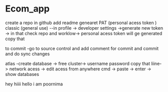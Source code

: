 # Ecom_app
create a repo in github add readme 
genearet PAT (personal acess token ) classic (general use)
--in profile -> developer settings ->generate new token -> in that check  repo and worklow-> personal acess token will ge generated
copy that 



to commit 
-go to source control and add comment for commit and commit and do sync changes 

atlas -create database -> free cluster-> username password copy that liine-> network acess -> edit acess from anywhere 
cmd -> paste -> enter -> show databases 



hey hiiii
hello
i am poornima